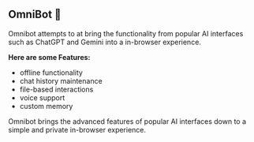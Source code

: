 ## OmniBot 🤖

Omnibot attempts to at bring the functionality from popular AI interfaces such as ChatGPT and Gemini into a in-browser experience.

**Here are some Features:**

 - offline functionality
 - chat history maintenance
 -  file-based interactions
 -  voice support
 - custom memory
   
 Omnibot brings the advanced features of popular AI interfaces down to a simple and private in-browser experience. 

